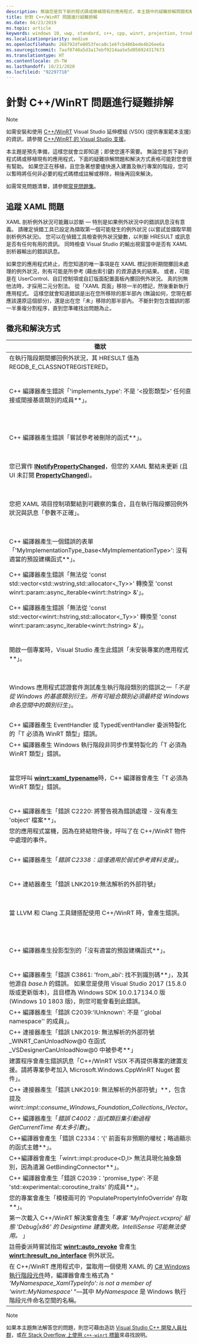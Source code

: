 ```yaml
---
description: 無論您是剪下新的程式碼或移植現有的應用程式，本主題中的疑難排解問題和解決方式表格可能對您會很有幫助。
title: 針對 C++/WinRT 問題進行疑難排解
ms.date: 04/23/2019
ms.topic: article
keywords: windows 10, uwp, standard, c++, cpp, winrt, projection, troubleshooting, HRESULT, error, 標準, 投影, 移難排解, 錯誤
ms.localizationpriority: medium
ms.openlocfilehash: 268792dfe8053feca8c1e6fcb486bede4b26ee6a
ms.sourcegitcommit: 7aaf0740a5d3a17ebf9214aa5e5d056924317673
ms.translationtype: HT
ms.contentlocale: zh-TW
ms.lasthandoff: 10/21/2020
ms.locfileid: "92297718"
---
```

# <a name="troubleshooting-cwinrt-issues"></a>針對 C++/WinRT 問題進行疑難排解

> [!NOTE]
> 如需安裝和使用 [C++/WinRT](./intro-to-using-cpp-with-winrt.md) Visual Studio 延伸模組 (VSIX) (提供專案範本支援) 的資訊，請參閱 [C++/WinRT 的 Visual Studio 支援](intro-to-using-cpp-with-winrt.md#visual-studio-support-for-cwinrt-xaml-the-vsix-extension-and-the-nuget-package)。

本主題是預先準備，這樣您就會立即知道；即使您還不需要。 無論您是剪下新的程式碼或移植現有的應用程式，下面的疑難排解問題和解決方式表格可能對您會很有幫助。 如果您正在移植，且您急著想要儘快進入建置及執行專案的階段，您可以暫時將任何非必要的程式碼標成註解或移除，稍後再回來解決。

如需常見問題清單，請參閱[常見問題集](faq.md)。

## <a name="tracking-down-xaml-issues"></a>追蹤 XAML 問題
XAML 剖析例外狀況可能難以診斷 &mdash; 特別是如果例外狀況中的錯誤訊息沒有意義。 請確定偵錯工具已設定為擷取第一個可能發生的例外狀況 (以嘗試並擷取早期剖析例外狀況)。 您可以在偵錯工具檢查例外狀況變數，以判斷 HRESULT 或訊息是否有任何有用的資訊。 同時檢查 Visual Studio 的輸出視窗當中是否有 XAML 剖析器輸出的錯誤訊息。

如果您的應用程式終止，而您知道的唯一事項是在 XAML 標記剖析期間擲回未處理的例外狀況，則有可能是所參考 (藉由索引鍵) 的資源遺失的結果。 或者，可能是在 UserControl、自訂控制項或自訂版面配置面板內擲回例外狀況。 真的別無他法時，才採用二元分割法。 從「XAML 頁面」移除一半的標記，然後重新執行應用程式。 這樣您就會知道錯誤是出在您所移除的那半部內 (無論如何，您現在都應該還原這個部分)，還是出在您「未」移除的那半部內。 不斷針對包含錯誤的那一半重複分割程序，直到您準確找出問題為止。

## <a name="symptoms-and-remedies"></a>徵兆和解決方式
| 徵狀 | 補救方法 |
|---------|--------|
| 在執行階段期間擲回例外狀況，其 HRESULT 值為 REGDB_E_CLASSNOTREGISTERED。 | 請參閱[為什麼我會收到「類別未註冊」的例外狀況？](faq.md#why-am-i-getting-a-class-not-registered-exception)。 |
| C++ 編譯器產生錯誤「'implements_type': 不是 '&lt;投影類型&gt;' 任何直接或間接基底類別的成員**」。 | 您呼叫 **make** 實作類型的不完整命名空間名稱 (例如，**MyRuntimeClass**)，且您尚未包含該類型的標頭時，便會發生此情況。 編譯器解譯 **MyRuntimeClass** 作為投影型別。 解決方案會為您的實作類型包含標頭 (例如，`MyRuntimeClass.h`)。 |
| C++ 編譯器產生錯誤「嘗試參考被刪除的函式**」。 | 當您呼叫 **make** 且您作為範本參數傳遞的實作類型有 `= delete` 預設建構函式時，便會發生此情況。 編輯實作類型的標頭檔案，並將 `= delete` 變更為 `= default`。 您也可以將建構函式新增至適用於執行階段類別的 IDL。 |
| 您已實作 [**INotifyPropertyChanged**](/uwp/api/windows.ui.xaml.data.inotifypropertychanged)，但您的 XAML 繫結未更新 (且 UI 未訂閱 [**PropertyChanged**](/uwp/api/windows.ui.xaml.data.inotifypropertychanged.PropertyChanged))。 | 請記得在 XAML 標記中的繫結運算式上設定 `Mode=OneWay` (或 TwoWay)。 請參閱 [XAML 控制項；繫結一個 C++/WinRT 屬性](binding-property.md)。 |
| 您把 XAML 項目控制項繫結到可觀察的集合，且在執行階段擲回例外狀況與訊息「參數不正確」。 | 在您的 IDL 和實作中，宣告任何可觀察的集合作為類型 **Windows.Foundation.Collections.IVector<IInspectable>**。 但傳回實作 **Windows.Foundation.Collections.IObservableVector<T>** 的物件，其中 T 為您的元素類型。 請參閱 [XAML 項目控制項；繫結至 C++/WinRT 集合](binding-collection.md)。  |
| C++ 編譯器產生一個錯誤的表單「'MyImplementationType_base&lt;MyImplementationType&gt;': 沒有適當的預設建構函式**」。|當您衍生自具有非一般建構函式的類型時，可能會發生這種情形。 您衍生的類型建構函式必須與需要基本類型建構函式的參數一起傳遞。 如需一個已執行的範例，請參閱[從非一般建構函式衍生](author-apis.md#deriving-from-a-type-that-has-a-non-default-constructor)。|
| C++ 編譯器產生錯誤「無法從 'const std::vector&lt;std::wstring,std::allocator&lt;_Ty&gt;&gt;' 轉換至 'const winrt::param::async_iterable&lt;winrt::hstring&gt; &'」。|您將 std::wstring 的 std::vector 傳遞到預期收到集合的 Windows 執行階段 API，便可能會發生此情況。 如需詳細資訊，請參閱[標準 C++ 資料類型與 C++/WinRT](std-cpp-data-types.md)。|
| C++ 編譯器產生錯誤「無法從 'const std::vector&lt;winrt::hstring,std::allocator&lt;_Ty&gt;&gt;' 轉換至 'const winrt::param::async_iterable&lt;winrt::hstring&gt; &'」。|當您將 winrt::hstring 的 std::vector 傳遞至預期收到集合的 Windows 執行階段 API 時，且您沒有將向量複製或移動到非同步被呼叫者，便會發生此情況。 如需詳細資訊，請參閱[標準 C++ 資料類型與 C++/WinRT](std-cpp-data-types.md)。|
| 開啟一個專案時，Visual Studio 產生此錯誤「未安裝專案的應用程式**」。|如果您尚未開始，您需要從 Visual Studio 的 [新專案]**** 對話方塊中安裝 **C++ 開發 Windows 通用工具**。 如果無法解決問題，則此專案可能相依於 C++/WinRT Visual Studio 擴充功能 (VSIX) (請參閱 [C++/WinRT 的 Visual Studio 支援](intro-to-using-cpp-with-winrt.md#visual-studio-support-for-cwinrt-xaml-the-vsix-extension-and-the-nuget-package))。|
| Windows 應用程式認證套件測試產生執行階段類別的錯誤之一「*不是從 Windows 的基底類別衍生。所有可組合類別必須最終從 Windows 命名空間中的類別衍生*」。|從基底類別衍生的任何執行階段類別 (您在您的應用程式中宣告)，都稱為「可組合」** 類別。 可組合類別的最終基底類別都必須是源自 Windows.* 命名空間的類別；例如，[**Windows.UI.Xaml.DependencyObject**](/uwp/api/windows.ui.xaml.dependencyobject)。 如需詳細資訊，請參閱 [XAML 控制項；繫結至 C++/WinRT 屬性](binding-property.md)。|
| C++ 編譯器產生 EventHandler 或 TypedEventHandler 委派特製化的「T 必須為 WinRT 類型」錯誤。|請考慮改用 **winrt::delegate&lt;...T&gt;**。 請參閱[在 C++/WinRT 中撰寫事件](author-events.md)。|
| C++ 編譯器產生 Windows 執行階段非同步作業特製化的「T 必須為 WinRT 類型」錯誤。|請考慮改為傳回平行模式程式庫 (PPL) [**task**](/cpp/parallel/concrt/reference/task-class)。 請參閱[並行和非同步作業](concurrency.md)。|
| 當您呼叫 [**winrt::xaml_typename**](/uwp/cpp-ref-for-winrt/xaml-typename)時，C++ 編譯器會產生「T 必須為 WinRT 類型」錯誤。|使用預估類型搭配 **winrt::xaml_typename** (例如，使用 **BgLabelControlApp::BgLabelControl**)，而不是實作類型 (例如，請勿使用 **BgLabelControlApp::implementation::BgLabelControl**)。 請參閱 [XAML 自訂 (範本化) 控制項](xaml-cust-ctrl.md)。|
| C++ 編譯器產生「錯誤 C2220: 將警告視為錯誤處理 - 沒有產生 'object' 檔案**」。|修正警告，或將 [C/C++] > [一般] > [將警告視為錯誤] 設定為 [否 (/WX-)]。|
| 您的應用程式當機，因為在終結物件後，呼叫了在 C++/WinRT 物件中處理的事件。|請參閱[使用事件處理委派安全地存取 *this* 指標](weak-references.md#safely-accessing-the-this-pointer-with-an-event-handling-delegate)。|
| C++ 編譯器產生「*錯誤 C2338：這僅適用於弱式參考資料支援*」。|您為將 **winrt::no_weak_ref** 標記結構作為範本引數傳遞至其基底類別的類型，要求一個弱式參考。 請參閱[不使用弱式參考支援](weak-references.md#opting-out-of-weak-reference-support)。|
| C++ 連結器產生「錯誤 LNK2019:無法解析的外部符號」|請參閱[為何連結器給我「LNK2019:無法解析的外部符號」錯誤？](faq.md#why-is-the-linker-giving-me-a-lnk2019-unresolved-external-symbol-error)。|
| 當 LLVM 和 Clang 工具鏈搭配使用 C++/WinRT 時，會產生錯誤。|針對 C++/WinRT，我們不支援 LLVM 和 Clang 工具鏈，但如果您想要模擬我們如何在內部使用它，則您可以嘗試實驗，如[我可以使用 LLVM/Clang 來編譯 C++/WinRT 嗎？](faq.md#can-i-use-llvmclang-to-compile-with-cwinrt)中所述的。|
| C++ 編譯器產生投影型別的「沒有適當的預設建構函式**」。 | 如果您嘗試將執行階段類別物件的初始化延遲，或嘗試在相同專案中取用和實作執行階段類別，則您必須呼叫 **std::nullptr_t** 建構函式。 如需詳細資訊，請參閱[使用 C++/WinRT 取用 API](consume-apis.md)。 |
| C++ 編譯器產生「錯誤 C3861: 'from_abi': 找不到識別碼**」，及其他源自 *base.h* 的錯誤。 如果您是使用 Visual Studio 2017 (15.8.0 版或更新版本)，且目標為 Windows SDK 10.0.17134.0 版 (Windows 10 1803 版)，則您可能會看到此錯誤。 | 將 Windows SDK 的較新 (更一致) 版本設定為目標，或將專案屬性設定為 C/C++ > 語言 > 一致性模式:否 (此外，如果 **/permissive-** 顯示在專案屬性 C/C++ > 語言 > 命令列 的 其他選項 底下，請刪除它)。 |
| C++ 編譯器產生「錯誤 C2039:'IUnknown': 不是 '\`global namespace'' 的成員」。 | 請參閱[如何將您 C++/WinRT 專案的目標設定為 Windows SDK 的較新版本](news.md#how-to-retarget-your-cwinrt-project-to-a-later-version-of-the-windows-sdk)。 |
| C++ 連接器產生「錯誤 LNK2019: 無法解析的外部符號 _WINRT_CanUnloadNow@0 在函式 _VSDesignerCanUnloadNow@0 中被參考**」 | 請參閱[如何將您 C++/WinRT 專案的目標設定為 Windows SDK 的較新版本](news.md#how-to-retarget-your-cwinrt-project-to-a-later-version-of-the-windows-sdk)。 |
| 建置程序會產生錯誤訊息「C++/WinRT VSIX 不再提供專案的建置支援。請將專案參考加入 Microsoft.Windows.CppWinRT Nuget 套件」。 | 將 **Microsoft.Windows.CppWinRT** NuGet 套件安裝到您的專案中。 如需詳細資訊，請參閱[舊版 VSIX 擴充功能](intro-to-using-cpp-with-winrt.md#earlier-versions-of-the-vsix-extension)。 |
| C++ 連接器產生「錯誤 LNK2019: 無法解析的外部符號」**，包含提及 *winrt::impl::consume_Windows_Foundation_Collections_IVector*。 | 自 [C++/WinRT 2.0](news.md#news-and-changes-in-cwinrt-20)，如果您在 Windows 執行階段集合上使用範圍型 `for`，則您現在必須 `#include <winrt/Windows.Foundation.Collections.h>`。 |
| C++ 編譯器產生「*錯誤 C4002：函式類巨集引動過程 GetCurrentTime 有太多引數*」。 | 請參閱[如何解決 GetCurrentTime 和/或 TRY 意義不明的狀況？](faq.md#how-do-i-resolve-ambiguities-with-getcurrenttime-andor-try)。 |
| C++編譯器會產生「錯誤 C2334：'{' 前面有非預期的權杖；略過顯示的函式主體**」。 | 請參閱[如何解決 GetCurrentTime 和/或 TRY 意義不明的狀況？](faq.md#how-do-i-resolve-ambiguities-with-getcurrenttime-andor-try)。 |
| C++編譯器會產生「winrt::impl::produce&lt;D,I&gt; 無法具現化抽象類別，因為遺漏 GetBindingConnector**」。 | 您需要 `#include <winrt/Windows.UI.Xaml.Markup.h>`。 |
| C++ 編譯器會產生「錯誤 C2039：'promise_type': 不是 'std::experimental::coroutine_traits<void>' 的成員**」。 | 您的協同程式需要傳回非同步作業物件或 **winrt::fire_and_forget**。 請參閱[並行和非同步作業](concurrency.md)。 |
| 您的專案會產生「模稜兩可的 'PopulatePropertyInfoOverride' 存取**」。 | 當您在 IDL 中宣告一個基底類別，並在 XAML 標記中宣告不同基底類別時，就會發生此錯誤。 |
| 第一次載入 C++/WinRT 解決案會產生「*專案 'MyProject.vcxproj' 組態 'Debug\|x86' 的 Designtime 建置失敗。IntelliSense 可能無法使用。* 」 | 經過第一次建置之後，此 IntelliSense 問題就會解決。 |
| 註冊委派時嘗試指定 [**winrt::auto_revoke**](/uwp/cpp-ref-for-winrt/auto-revoke-t) 會產生 [**winrt::hresult_no_interface**](/uwp/cpp-ref-for-winrt/error-handling/hresult-no-interface) 例外狀況。 | 請參閱[如果您的自動撤銷委派無法註冊](handle-events.md#if-your-auto-revoke-delegate-fails-to-register)。 |
|在 C++/WinRT 應用程式中，當取用一個使用 XAML 的 [C# Windows 執行階段元件](../winrt-components/creating-windows-runtime-components-in-csharp-and-visual-basic.md)時，編譯器會產生格式為 " *'MyNamespace_XamlTypeInfo': is not a member of 'winrt::MyNamespace'* "&mdash;其中 *MyNamespace* 是 Windows 執行階段元件命名空間的名稱。 | 在取用 C++/WinRT 應用程式的 `pch.h` 中，視適當情況新增 `#include <winrt/MyNamespace.MyNamespace_XamlTypeInfo.h>`&mdash;取代 *MyNamespace*。 |

> [!NOTE]
> 如果本主題無法解答您的問題，則您可藉由造訪 [Visual Studio C++ 開發人員社群](https://developercommunity.visualstudio.com/spaces/62/index.html)，或[在 Stack Overflow 上使用 `c++-winrt` 標籤](https://stackoverflow.com/questions/tagged/c%2b%2b-winrt)來尋找說明。